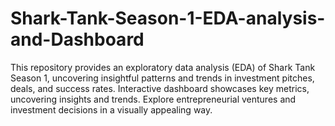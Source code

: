 # Shark-Tank-Season-1-EDA-analysis-and-Dashboard
This repository provides an exploratory data analysis (EDA) of Shark Tank Season 1, uncovering insightful patterns and trends in investment pitches, deals, and success rates. Interactive dashboard showcases key metrics, uncovering insights and trends. Explore entrepreneurial ventures and investment decisions in a visually appealing way.
